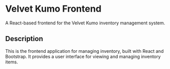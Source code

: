 # Velvet Kumo Frontend

A React-based frontend for the Velvet Kumo inventory management system.

## Description

This is the frontend application for managing inventory, built with React and Bootstrap. It provides a user interface for viewing and managing inventory items.